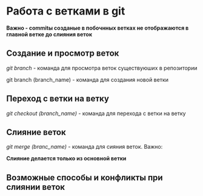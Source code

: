 # Работа с ветками в git

**Важно - commitы созданые в побочнных ветках не отображаются в главной ветке до слияния веток** 

## Создание и просмотр веток 

*git branch* - команда для просмотра веток существуюших в репозитории

git branch (branch_name) - команда для создания новой ветки

## Переход с ветки на ветку

*git checkout (branch_name)* - команда для перехода с ветки на ветку

## Слияние веток

*git merge (branc_name)* - команда для сияния веток. Важно:

**Слияние делается только из основной ветки**

## Возможные способы и конфликты при слиянии веток